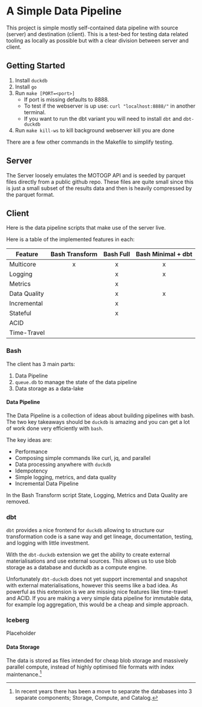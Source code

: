 # A Simple Data Pipeline

This project is simple mostly self-contained data pipeline with source (server)
and destination (client). This is a test-bed for testing data related tooling as
locally as possible but with a clear division between server and client.

## Getting Started

1. Install `duckdb`
2. Install `go`
3. Run `make [PORT=<port>]`
    - If port is missing defaults to 8888.
    - To test if the webserver is up use: `curl "localhost:8888/"` in another terminal.
    - If you want to run the dbt variant you will need to install `dbt` and `dbt-duckdb`
4. Run `make kill-ws` to kill background webserver kill you are done

There are a few other commands in the Makefile to simplify testing.

## Server

The Server loosely emulates the MOTOGP API and is seeded by parquet files
directly from a public github repo. These files are quite small since this is
just a small subset of the results data and then is heavily compressed by the
parquet format.

## Client

Here is the data pipeline scripts that make use of the server live.

Here is a table of the implemented features in each:

| Feature | Bash Transform | Bash Full | Bash Minimal + dbt |
|---------|:------------:|:----:|:---:|
| Multicore | x | x | x |
| Logging | | x | x |
| Metrics | | x | |
| Data Quality | | x | x |
| Incremental | | x | |
| Stateful | | x | |
| ACID | | | |
| Time-Travel | | | |

### Bash

The client has 3 main parts:

1. Data Pipeline
2. `queue.db` to manage the state of the data pipeline
3. Data storage as a data-lake

#### Data Pipeline

The Data Pipeline is a collection of ideas about building pipelines with bash.
The two key takeaways should be `duckdb` is amazing and you can get a lot of
work done very efficiently with `bash`.

The key ideas are:

- Performance
- Composing simple commands like curl, jq, and parallel
- Data processing anywhere with `duckdb`
- Idempotency
- Simple logging, metrics, and data quality
- Incremental Data Pipeline

In the Bash Transform script State, Logging, Metrics and Data Quality are removed.

### dbt

`dbt` provides a nice frontend for `duckdb` allowing to structure our
transformation code is a sane way and get lineage, documentation, testing, and
logging with little investment.

With the `dbt-duckdb` extension we get the ability to create external
materialisations and use external sources. This allows us to use blob storage
as a database and duckdb as a compute engine.

Unfortunately `dbt-duckdb` does not yet support incremental and snapshot with
external materialisations, however this seems like a bad idea. As powerful as
this extension is we are missing nice features like time-travel and ACID. If
you are making a very simple data pipeline for immutable data, for example log
aggregation, this would be a cheap and simple approach.

### Iceberg

Placeholder

#### Data Storage

The data is stored as files intended for cheap blob storage and massively
parallel compute, instead of highly optimised file formats with index
maintenance.[^1]

[^1]: In recent years there has been a move to separate the databases into 3
separate components; Storage, Compute, and Catalog.
